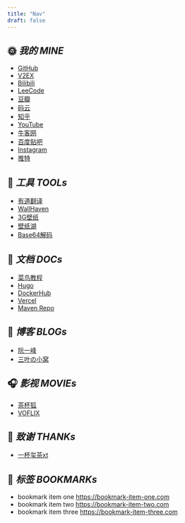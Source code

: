 ```yaml
---
title: "Nav"
draft: false
---
```


<div class="nav">

## 🌞 *我的 MINE*
- [GitHub](https://github.com/)
- [V2EX](https://www.v2ex.com/)
- [Bilibili](https://www.bilibili.com/)
- [LeeCode](https://leetcode.cn/problemset/all/)
- [豆瓣](https://www.douban.com)
- [码云](https://gitee.com/)
- [知乎](https://www.zhihu.com/hot)
- [YouTube](https://www.youtube.com/)
- [牛客网](https://www.nowcoder.com/)
- [百度贴吧](https://tieba.baidu.com/index.html)
- [Instagram](https://www.instagram.com/)
- [推特](https://twitter.com/)
## 🔨 *工具 TOOLs*
- [有道翻译](https://fanyi.youdao.com/index.html#/)
- [WallHaven](https://wallhaven.cc/)
- [3G壁纸](https://www.3gbizhi.com/)
- [壁纸湖](https://bizihu.com/)
- [Base64解码](https://www.hitoy.org/tool/file_base64.php)

## 📑 *文档 DOCs*
- [菜鸟教程](https://www.runoob.com/)
- [Hugo](https://gohugo.io/)
- [DockerHub](https://registry.hub.docker.com/)
- [Vercel](https://vercel.com/)
- [Maven Repo](https://search.maven.org/)

## 🍺 *博客 BLOGs*
- [阮一峰](http://www.ruanyifeng.com/)
- [三叶の小窝](https://blog.mitsuha.space/)

## 🎧 *影视 MOVIEs*
- [茶杯狐](https://cupfox.app/)
- [VOFLIX](https://www.voflix.me/)

## 🧲 *致谢 THANKs*
- [一杯玺茶xt](https://ovirgo.com/)    

</div>


## 🔖 *标签 BOOKMARKs*

<div class="bookmark">

- bookmark item one https://bookmark-item-one.com
- bookmark item two https://bookmark-item-two.com
- bookmark item three https://bookmark-item-three.com

</div>